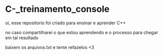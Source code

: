 # C-_treinamento_console
oi, esse repositorio foi criado para ensinar e aprender C++  

no caso compartilharei o que estou aprendendo
e o processo para  chegar em tal resultado

baixem os  arquivos.txt  e tente refazelos <3
